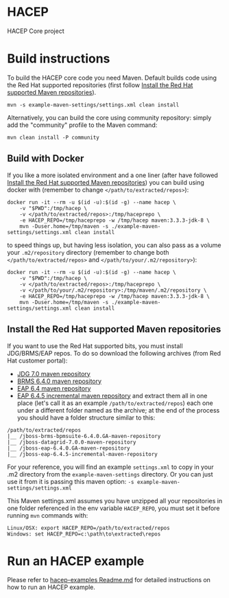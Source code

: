 HACEP
=====

HACEP Core project

Build instructions
==================

To build the HACEP core code you need Maven. Default builds code using the Red Hat supported repositories (first follow [Install the Red Hat supported Maven repositories](#install-the-red-hat-supported-maven-repositories)). 

```shell
mvn -s example-maven-settings/settings.xml clean install
```
Alternatively, you can build the core using community repository: simply add the "community" profile to the Maven command:

```shell
mvn clean install -P community
```

Build with Docker
-----------------
If you like a more isolated environment and a one liner (after have followed [Install the Red Hat supported Maven repositories](#install-the-red-hat-supported-maven-repositories)) you can build using docker with (remember to change `</path/to/extracted/repos>`):
 
```shell
docker run -it --rm -u $(id -u):$(id -g) --name hacep \
    -v "$PWD":/tmp/hacep \
    -v </path/to/extracted/repos>:/tmp/haceprepo \
    -e HACEP_REPO=/tmp/haceprepo -w /tmp/hacep maven:3.3.3-jdk-8 \
    mvn -Duser.home=/tmp/maven -s ./example-maven-settings/settings.xml clean install
```

to speed things up, but having less isolation, you can also pass as a volume your `.m2/repository` directory (remember to change both `</path/to/extracted/repos>` and `</path/to/your/.m2/repository>`):

```shell
docker run -it --rm -u $(id -u):$(id -g) --name hacep \
    -v "$PWD":/tmp/hacep \
    -v </path/to/extracted/repos>:/tmp/haceprepo \
    -v </path/to/your/.m2/repository>:/tmp/maven/.m2/repository \
    -e HACEP_REPO=/tmp/haceprepo -w /tmp/hacep maven:3.3.3-jdk-8 \
    mvn -Duser.home=/tmp/maven -s ./example-maven-settings/settings.xml clean install
```

Install the Red Hat supported Maven repositories
------------------------------------------------

If you want to use the Red Hat supported bits, you must install JDG/BRMS/EAP repos. To do so download the following archives (from Red Hat customer portal):
* [JDG 7.0 maven repository](https://access.redhat.com/jbossnetwork/restricted/softwareDownload.html?softwareId=45411&product=data.grid)
* [BRMS 6.4.0 maven repository](https://access.redhat.com/jbossnetwork/restricted/softwareDownload.html?softwareId=48311&product=brms)
* [EAP 6.4 maven repository](https://access.redhat.com/jbossnetwork/restricted/softwareDownload.html?softwareId=37363&product=appplatform)
* [EAP 6.4.5 incremental maven repository](https://access.redhat.com/jbossnetwork/restricted/softwareDownload.html?softwareId=40881&product=appplatform)
and extract them all in one place (let's call it as an example `/path/to/extracted/repos`) each one under a different folder named as the archive; at the end of the process you should have a folder structure similar to this:
```shell
/path/to/extracted/repos
|__ /jboss-brms-bpmsuite-6.4.0.GA-maven-repository
|__ /jboss-datagrid-7.0.0-maven-repository
|__ /jboss-eap-6.4.0.GA-maven-repository
|__ /jboss-eap-6.4.5-incremental-maven-repository
```

For your reference, you will find an example `settings.xml` to copy in your .m2 directory from the `example-maven-settings` directory.
Or you can just use it from it is passing this maven option: `-s example-maven-settings/settings.xml`

This Maven settings.xml assumes you have unzipped all your repositories in one folder referenced in the env variable `HACEP_REPO`, you must set it before running `mvn` commands with:
```shell
Linux/OSX: export HACEP_REPO=/path/to/extracted/repos
Windows: set HACEP_REPO=c:\path\to\extracted\repos
```

Run an HACEP example
====================

Please refer to [hacep-examples Readme.md](hacep-examples/README.md) for detailed instructions on how to run an HACEP example.
